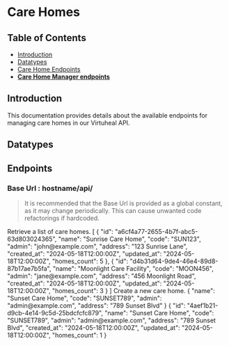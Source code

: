 # Care Homes

## Table of Contents
- [Introduction](#introduction)
- [Datatypes](#datatypes)
- [Care Home Endpoints](#endpoints)
- <b><a href="Care-Home-Managers.md">Care Home Manager endpoints</a></b>

## Introduction

This documentation provides details about the available endpoints for managing care homes in our Virtuheal API.

## Datatypes
<api-schema openapi-path="./carehome.yaml" name="CareHome"/>

## Endpoints

### Base Url : hostname/api/
> It is recommended that the Base Url is provided as a global constant, as it may change periodically. This can cause unwanted code refactorings if hardcoded.
<api-doc openapi-path="./carehome.yaml" generate-samples="all">
<api-endpoint endpoint="/carehomes/" method="GET">
<description>Retrieve a list of care homes.</description>
<response type="200">
<sample lang="json" title="Response">
[
  {
    "id": "a6cf4a77-2655-4b7f-abc5-63d803024365",
    "name": "Sunrise Care Home",
    "code": "SUN123",
    "admin": "john@example.com",
    "address": "123 Sunrise Lane",
    "created_at": "2024-05-18T12:00:00Z",
    "updated_at": "2024-05-18T12:00:00Z",
    "homes_count": 5
  },
  {
    "id": "d4b31d64-9de4-46e4-89d8-87b17ae7b5fa",
    "name": "Moonlight Care Facility",
    "code": "MOON456",
    "admin": "jane@example.com",
    "address": "456 Moonlight Road",
    "created_at": "2024-05-18T12:00:00Z",
    "updated_at": "2024-05-18T12:00:00Z",
    "homes_count": 3
  }
]
</sample>
</response>
</api-endpoint>

<api-endpoint endpoint="/carehomes/" method="POST">
<description>Create a new care home.</description>
<request>
<sample lang="json" title="Request Body">
{
  "name": "Sunset Care Home",
  "code": "SUNSET789",
  "admin": "admin@example.com",
  "address": "789 Sunset Blvd"
}
</sample>
</request>
<response type="201">
<sample lang="json" title="Response">
{
  "id": "4aef1b21-d9cb-4e14-9c5d-25bdcfcfc879",
  "name": "Sunset Care Home",
  "code": "SUNSET789",
  "admin": "admin@example.com",
  "address": "789 Sunset Blvd",
  "created_at": "2024-05-18T12:00:00Z",
  "updated_at": "2024-05-18T12:00:00Z",
  "homes_count": 1
}
</sample>
</response>
</api-endpoint>
</api-doc>
